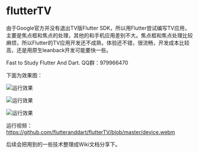 # flutterTV

由于Google官方并没有退出TV版Flutter SDK，所以用Flutter尝试编写TV应用，主要是焦点框和焦点的处理，其他的和手机应用差别不大。焦点框和焦点处理比较麻烦，所以Flutter的TV应用开发还不成熟，体验还不错，很流畅，开发成本比较高，还是用原生leanback开发可能要快一些。

Fast to Study Flutter And Dart. QQ群：979966470

下面为效果图：

![运行效果](https://raw.githubusercontent.com/flutteranddart/flutterTV/master/1552712220873.gif)

![运行效果](https://raw.githubusercontent.com/flutteranddart/flutterTV/master/Screenshot_1552709352.png)


![运行效果](https://raw.githubusercontent.com/flutteranddart/flutterTV/master/Screenshot_1552709275.png)


运行视频：https://github.com/flutteranddart/flutterTV/blob/master/device.webm

后续会把用到的一些技术整理成Wiki文档分享下。
